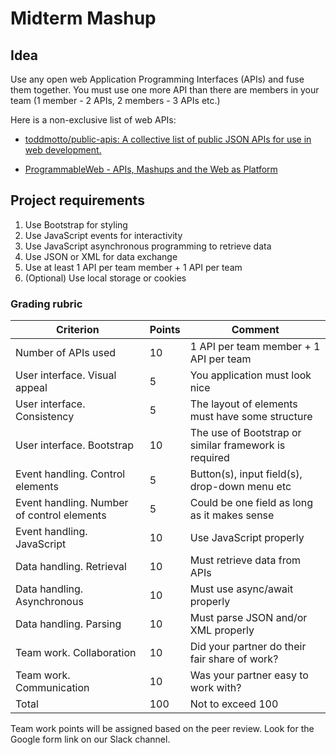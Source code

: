 # Midterm Mashup

## Idea

Use any open web Application Programming Interfaces (APIs) and fuse them together. You must use one more API than there are members in your team (1 member - 2 APIs, 2 members - 3 APIs etc.)

Here is a non-exclusive list of web APIs:

* [toddmotto/public-apis: A collective list of public JSON APIs for use in web development.](https://github.com/toddmotto/public-apis)

* [ProgrammableWeb - APIs, Mashups and the Web as Platform](https://www.programmableweb.com/)

## Project requirements

1. Use Bootstrap for styling
2. Use JavaScript events for interactivity
3. Use JavaScript asynchronous programming to retrieve data
4. Use JSON or XML for data exchange
5. Use at least 1 API per team member + 1 API per team
6. (Optional) Use local storage or cookies

### Grading rubric

| Criterion                                  | Points | Comment                                               |
| ------------------------------------------ | ------ | ----------------------------------------------------- |
| Number of APIs used                        | 10     | 1 API per team member + 1 API per team                |
| User interface. Visual appeal              | 5      | You application must look nice                        |
| User interface. Consistency                | 5      | The layout of elements must have some structure       |
| User interface. Bootstrap                  | 10     | The use of Bootstrap or similar framework is required |
| Event handling. Control elements           | 5      | Button(s), input field(s), drop-down menu etc         |
| Event handling. Number of control elements | 5      | Could be one field as long as it makes sense          |
| Event handling. JavaScript                 | 10     | Use JavaScript properly                               |
| Data handling. Retrieval                   | 10     | Must retrieve data from APIs                          |
| Data handling. Asynchronous                | 10     | Must use async/await properly                         |
| Data handling. Parsing                     | 10     | Must parse JSON and/or XML properly                   |
| Team work. Collaboration                   | 10     | Did your partner do their fair share of work?         |
| Team work. Communication                   | 10     | Was your partner easy to work with?                   |
| Total                                      | 100    | Not to exceed 100                                     |

Team work points will be assigned based on the peer review. Look for the Google form link on our Slack channel.
